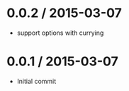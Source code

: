 
0.0.2 / 2015-03-07
==================

  * support options with currying

0.0.1 / 2015-03-07
==================

  * Initial commit
